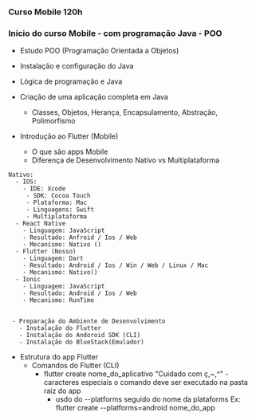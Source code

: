 ### Curso Mobile 120h

### Início do curso Mobile - com programação Java - POO

   - Estudo POO (Programação Orientada a Objetos)
   - Instalação e configuração do Java
   - Lógica de programação e Java
   - Criação de uma aplicação completa em Java
     - Classes, Objetos, Herança, Encapsulamento, Abstração, Polimorfismo

   - Introdução ao Flutter (Mobile)
     - O que são apps Mobile
     - Diferença de Desenvolvimento Nativo vs Multiplataforma

    
    Nativo:
      - IOS:
        - IDE: Xcode
         - SDK: Cocoa Touch
         - Plataforma: Mac
         - Linguagens: Swift
         - Multiplataforma
      - React Native
        - Linguagem: JavaScript
        - Resultado: Anfroid / Ios / Web
        - Mecanismo: Nativo () 
      - Flutter (Nosso)
        - Linguagem: Dart
        - Resultado: Android / Ios / Win / Web / Linux / Mac
        - Mecanismo: Nativo()
      - Ionic 
        - Linguagem: JavaScript
        - Resultado: Android / Ios / Web
        - Mecanismo: RunTime
     
     
     - Preparação do Ambiente de Desenvolvimento
       - Instalação do Flutter
       - Instalação do Andoroid SDK (CLI)
       - Instalação do BlueStack(Emulador)
   - Estrutura do app Flutter
     - Comandos do Flutter (CLI)
       - flutter create nome_do_aplicativo
       "Cuidado com ç,~,^" - caracteres especiais
       o comando deve ser executado na pasta raiz do app
         - usdo do --platforms seguido do nome da plataforms
         Ex: flutter create --platforms=android nome_do_app